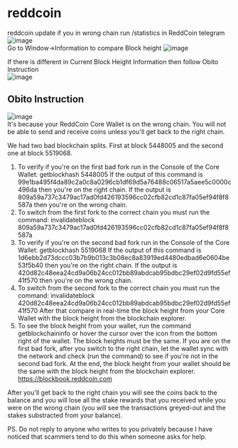 # reddcoin
reddcoin update if you in wrong chain
run /statistics in ReddCoin telegram  
![image](https://github.com/user-attachments/assets/b6da4e8a-3172-4d2b-9837-1de5ed975bf8)  
Go to Window->Information to compare Block height 
![image](https://github.com/user-attachments/assets/ad34abe0-d6a2-4cd1-a761-ae79b87bf69d)  

If there is different in Current Block Height Information then follow Obito Instruction  
![image](https://github.com/user-attachments/assets/4950f003-4432-4d54-8957-5567adbce486)  


## Obito Instruction
![image](https://github.com/user-attachments/assets/5c15b6a1-500d-489d-a262-1217eedf05d4)  
It's because your ReddCoin Core Wallet is on the wrong chain. You will not be able to send and receive coins unless you'll get back to the right chain.

We had two bad blockchain splits. First at block 5448005 and the second one at block 5519068.
1. To verify if you're on the first bad fork run in the Console of the Core Wallet:
   getblockhash 5448005
   If the output of this command is
   99e1ba495f4da89c2a0c8a0296cb1df69d5a76488c06517a5aee5c0000c496da
   then you're on the right chain.
   If the output is
   809a59a737c3479ac17ad0fd426193596cc02cfb82cd1c87fa05ef94f8f8587a
   then you're on the wrong chain.
2. To switch from the first fork to the correct chain you must run the command:
   invalidateblock 809a59a737c3479ac17ad0fd426193596cc02cfb82cd1c87fa05ef94f8f8587a
3. To verify if you're on the second bad fork run in the Console of the Core Wallet:
   getblockhash 5519068
   If the output of this command is
   1d6ebb2d73dccc03b7b9b013c3b08ec8a83919ed4480edbad6e0604be53f5b40
   then you're on the right chain.
   If the output is
   420d82c48eea24cd9a06b24cc012bb89abdcab95bdbc29ef02d9fd55ef41f570
   then you're on the wrong chain.
4. To switch from the second fork to the correct chain you must run the command:
   invalidateblock 420d82c48eea24cd9a06b24cc012bb89abdcab95bdbc29ef02d9fd55ef41f570
   After that compare in real-time the block height from your Core Wallet with the block height from the blockchain explorer.
5. To see the block height from your wallet, run the command getblockchaininfo or hover the cursor over the icon from the bottom right of the wallet. The block heights must be the same.
If you are on the first bad fork, after you switch to the right chain, let the wallet sync with the network and check (run the command) to see if you're not in the second bad fork. At the end, the block height from your wallet should be the same with the block height from the blockchain explorer.
https://blockbook.reddcoin.com

After you'll get back to the right chain you will see the coins back to the balance and you will lose all the stake rewards that you received while you were on the wrong chain (you will see the transactions greyed-out and the stakes substracted from your balance).

PS. Do not reply to anyone who writes to you privately because I have noticed that scammers tend to do this when someone asks for help.
